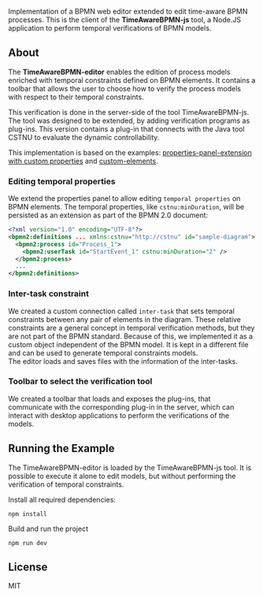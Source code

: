<!-- # TimeAwareBPMN-editor -->

Implementation of a BPMN web editor extended to edit
time-aware BPMN processes. This is the client of the **TimeAwareBPMN-js** tool, a Node.JS application to perform temporal verifications of BPMN models.

## About

The **TimeAwareBPMN-editor** enables the edition of process models enriched with temporal constraints defined on BPMN elements. It contains a toolbar that allows the user to choose how to verify the process models with respect to their temporal constraints. 

This verification is done in the server-side of the tool TimeAwareBPMN-js. 
The tool was designed to be extended, by adding verification programs as plug-ins.
This version contains a plug-in that connects with the Java tool CSTNU to evaluate the dynamic controllability. 

This implementation is based on the examples: [properties-panel-extension with custom properties](https://github.com/bpmn-io/bpmn-js-examples/tree/master/properties-panel-extension) and [custom-elements](https://github.com/bpmn-io/bpmn-js-examples/tree/master/custom-elements).

### Editing temporal properties 

We extend the properties panel to allow editing `temporal properties` on BPMN elements. 
The temporal properties, like `cstnu:minDuration`, will be persisted as an extension as part of the BPMN 2.0 document:

```xml
<?xml version="1.0" encoding="UTF-8"?>
<bpmn2:definitions ... xmlns:cstnu="http://cstnu" id="sample-diagram">
  <bpmn2:process id="Process_1">
    <bpmn2:userTask id="StartEvent_1" cstnu:minDuration="2" />
  </bpmn2:process>
  ...
</bpmn2:definitions>
```

### Inter-task constraint

We created a custom connection called `inter-task` that sets temporal constraints between any pair of elements in the diagram. These relative constraints are a general concept in temporal verification methods, but they are not part of the BPMN standard. Because of this, we implemented it as a custom object independent of the BPMN model. It is kept in a different file and can be used to generate temporal constraints models.  
The editor loads and saves files with the information of the inter-tasks.

### Toolbar to select the verification tool

We created a toolbar that loads and exposes the plug-ins, that communicate with the corresponding plug-in in the server, which can interact with desktop applications to perform the verifications of the models. 

## Running the Example

The TimeAwareBPMN-editor is loaded by the TimeAwareBPMN-js tool. It is possible to execute it alone to edit models, but without performing the verification of temporal constraints. 

Install all required dependencies:

```
npm install
```

Build and run the project

```
npm run dev
```


## License

MIT
